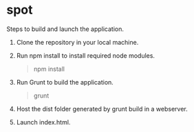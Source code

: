# spot

Steps to build and launch the application.

1. Clone the repository in your local machine.

2. Run npm install to install required node modules.
	> npm install

3. Run Grunt to build the application.
	> grunt

4. Host the dist folder generated by grunt build in a webserver.

5. Launch index.html.
